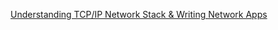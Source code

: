 [Understanding TCP/IP Network Stack & Writing Network Apps](https://www.cubrid.org/blog/understanding-tcp-ip-network-stack)
